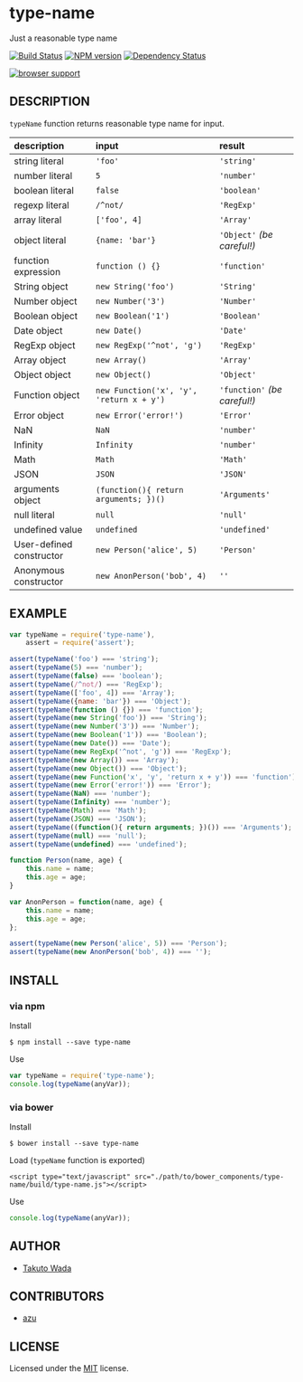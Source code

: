 type-name
================================

Just a reasonable type name

[![Build Status](https://travis-ci.org/twada/type-name.svg?branch=master)](https://travis-ci.org/twada/type-name)
[![NPM version](https://badge.fury.io/js/type-name.svg)](http://badge.fury.io/js/type-name)
[![Dependency Status](https://gemnasium.com/twada/type-name.svg)](https://gemnasium.com/twada/type-name)

[![browser support](https://ci.testling.com/twada/type-name.png)](https://ci.testling.com/twada/type-name)


DESCRIPTION
---------------------------------------

`typeName` function returns reasonable type name for input.

| description    | input   | result      |
|:---------------|:--------|:------------|
| string literal | `'foo'` | `'string'` |
| number literal | `5` | `'number'` |
| boolean literal | `false` | `'boolean'` |
| regexp literal | `/^not/` | `'RegExp'` |
| array literal | `['foo', 4]` | `'Array'` |
| object literal | `{name: 'bar'}` | `'Object'` *(be careful!)* |
| function expression | `function () {}` | `'function'` |
| String object | `new String('foo')` | `'String'` |
| Number object | `new Number('3')` | `'Number'` |
| Boolean object |`new Boolean('1')` | `'Boolean'` |
| Date object | `new Date()` | `'Date'` |
| RegExp object | `new RegExp('^not', 'g')` | `'RegExp'` |
| Array object | `new Array()` | `'Array'` |
| Object object | `new Object()` | `'Object'` |
| Function object | `new Function('x', 'y', 'return x + y')` | `'function'` *(be careful!)* |
| Error object | `new Error('error!')` | `'Error'` |
| NaN | `NaN` | `'number'` |
| Infinity | `Infinity` | `'number'` |
| Math | `Math` | `'Math'` |
| JSON | `JSON` | `'JSON'` |
| arguments object | `(function(){ return arguments; })()` | `'Arguments'` |
| null literal | `null` | `'null'` |
| undefined value | `undefined` | `'undefined'` |
| User-defined constructor | `new Person('alice', 5)` | `'Person'` |
| Anonymous constructor | `new AnonPerson('bob', 4)` | `''` |


EXAMPLE
---------------------------------------

```javascript
var typeName = require('type-name'),
    assert = require('assert');

assert(typeName('foo') === 'string');
assert(typeName(5) === 'number');
assert(typeName(false) === 'boolean');
assert(typeName(/^not/) === 'RegExp');
assert(typeName(['foo', 4]) === 'Array');
assert(typeName({name: 'bar'}) === 'Object');
assert(typeName(function () {}) === 'function');
assert(typeName(new String('foo')) === 'String');
assert(typeName(new Number('3')) === 'Number');
assert(typeName(new Boolean('1')) === 'Boolean');
assert(typeName(new Date()) === 'Date');
assert(typeName(new RegExp('^not', 'g')) === 'RegExp');
assert(typeName(new Array()) === 'Array');
assert(typeName(new Object()) === 'Object');
assert(typeName(new Function('x', 'y', 'return x + y')) === 'function');
assert(typeName(new Error('error!')) === 'Error');
assert(typeName(NaN) === 'number');
assert(typeName(Infinity) === 'number');
assert(typeName(Math) === 'Math');
assert(typeName(JSON) === 'JSON');
assert(typeName((function(){ return arguments; })()) === 'Arguments');
assert(typeName(null) === 'null');
assert(typeName(undefined) === 'undefined');

function Person(name, age) {
    this.name = name;
    this.age = age;
}

var AnonPerson = function(name, age) {
    this.name = name;
    this.age = age;
};

assert(typeName(new Person('alice', 5)) === 'Person');
assert(typeName(new AnonPerson('bob', 4)) === '');
```


INSTALL
---------------------------------------

### via npm

Install

    $ npm install --save type-name

Use

```javascript
var typeName = require('type-name');
console.log(typeName(anyVar));
```

### via bower

Install

    $ bower install --save type-name

Load (`typeName` function is exported)

    <script type="text/javascript" src="./path/to/bower_components/type-name/build/type-name.js"></script>

Use

```javascript
console.log(typeName(anyVar));
```


AUTHOR
---------------------------------------
* [Takuto Wada](http://github.com/twada)


CONTRIBUTORS
---------------------------------------
* [azu](https://github.com/azu)


LICENSE
---------------------------------------
Licensed under the [MIT](http://twada.mit-license.org/) license.
